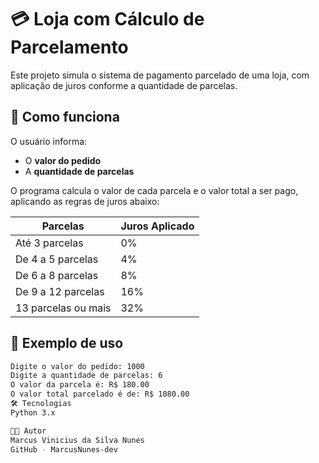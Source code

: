 # 💳 Loja com Cálculo de Parcelamento

Este projeto simula o sistema de pagamento parcelado de uma loja, com aplicação de juros conforme a quantidade de parcelas.

## 🚀 Como funciona

O usuário informa:
- O **valor do pedido**
- A **quantidade de parcelas**

O programa calcula o valor de cada parcela e o valor total a ser pago, aplicando as regras de juros abaixo:

| Parcelas             | Juros Aplicado |
|----------------------|----------------|
| Até 3 parcelas       | 0%             |
| De 4 a 5 parcelas    | 4%             |
| De 6 a 8 parcelas    | 8%             |
| De 9 a 12 parcelas   | 16%            |
| 13 parcelas ou mais  | 32%            |

## 📌 Exemplo de uso

```bash
Digite o valor do pedido: 1000
Digite a quantidade de parcelas: 6
O valor da parcela é: R$ 180.00
O valor total parcelado é de: R$ 1080.00
🛠️ Tecnologias
Python 3.x

👨‍💻 Autor
Marcus Vinicius da Silva Nunes
GitHub - MarcusNunes-dev